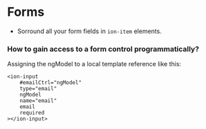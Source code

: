 # Forms

* Sorround all your form fields in `ion-item` elements.

### How to gain access to a form control programmatically?
Assigning the ngModel to a local template reference like this:
```angular2html
<ion-input
    #emailCtrl="ngModel"
    type="email"
    ngModel
    name="email"
    email
    required
></ion-input>
```
